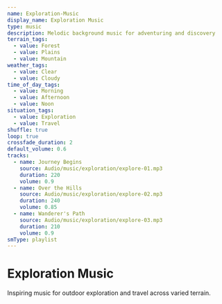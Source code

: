```yaml
---
name: Exploration-Music
display_name: Exploration Music
type: music
description: Melodic background music for adventuring and discovery
terrain_tags:
  - value: Forest
  - value: Plains
  - value: Mountain
weather_tags:
  - value: Clear
  - value: Cloudy
time_of_day_tags:
  - value: Morning
  - value: Afternoon
  - value: Noon
situation_tags:
  - value: Exploration
  - value: Travel
shuffle: true
loop: true
crossfade_duration: 2
default_volume: 0.6
tracks:
  - name: Journey Begins
    source: Audio/music/exploration/explore-01.mp3
    duration: 220
    volume: 0.9
  - name: Over the Hills
    source: Audio/music/exploration/explore-02.mp3
    duration: 240
    volume: 0.85
  - name: Wanderer's Path
    source: Audio/music/exploration/explore-03.mp3
    duration: 210
    volume: 0.9
smType: playlist
---
```


# Exploration Music

Inspiring music for outdoor exploration and travel across varied terrain.
